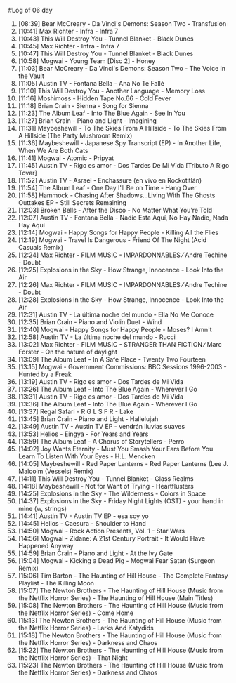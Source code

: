 #Log of 06 day

1. [08:39] Bear McCreary - Da Vinci's Demons: Season Two - Transfusion
1. [10:41] Max Richter - Infra - Infra 7
1. [10:43] This Will Destroy You - Tunnel Blanket - Black Dunes
1. [10:45] Max Richter - Infra - Infra 7
1. [10:47] This Will Destroy You - Tunnel Blanket - Black Dunes
1. [10:58] Mogwai - Young Team [Disc 2] - Honey
1. [11:03] Bear McCreary - Da Vinci's Demons: Season Two - The Voice in the Vault
1. [11:05] Austin TV - Fontana Bella - Ana No Te Fallé
1. [11:10] This Will Destroy You - Another Language - Memory Loss
1. [11:16] Moshimoss - Hidden Tape No.66 - Cold Fever
1. [11:18] Brian Crain - Sienna - Song for Sienna
1. [11:23] The Album Leaf - Into The Blue Again - See In You
1. [11:27] Brian Crain - Piano and Light - Imagining
1. [11:31] Maybeshewill - To The Skies From A Hillside - To The Skies From A Hillside (The Party Mushroom Remix)
1. [11:36] Maybeshewill - Japanese Spy Transcript (EP) - In Another Life, When We Are Both Cats
1. [11:41] Mogwai - Atomic - Pripyat
1. [11:45] Austin TV - Rigo es amor - Dos Tardes De Mi Vida [Tributo A Rigo Tovar]
1. [11:52] Austin TV - Asrael - Enchassure (en vivo en Rockotitlán)
1. [11:54] The Album Leaf - One Day I'll Be on Time - Hang Over
1. [11:58] Hammock - Chasing After Shadows...Living With The Ghosts Outtakes EP - Still Secrets Remaining
1. [12:03] Broken Bells - After the Disco - No Matter What You’re Told
1. [12:07] Austin TV - Fontana Bella - Nadie Esta Aquí, No Hay Nadie, Nada Hay Aquí
1. [12:14] Mogwai - Happy Songs for Happy People - Killing All the Flies
1. [12:19] Mogwai - Travel Is Dangerous - Friend Of The Night (Acid Casuals Remix)
1. [12:24] Max Richter - FILM MUSIC - IMPARDONNABLES ⁄ Andre Techine - Doubt
1. [12:25] Explosions in the Sky - How Strange, Innocence - Look Into the Air
1. [12:26] Max Richter - FILM MUSIC - IMPARDONNABLES ⁄ Andre Techine - Doubt
1. [12:28] Explosions in the Sky - How Strange, Innocence - Look Into the Air
1. [12:31] Austin TV - La última noche del mundo - Ella No Me Conoce
1. [12:35] Brian Crain - Piano and Violin Duet - Wind
1. [12:40] Mogwai - Happy Songs for Happy People - Moses? I Amn't
1. [12:58] Austin TV - La última noche del mundo - Rucci
1. [13:02] Max Richter - FILM MUSIC - STRANGER THAN FICTION ⁄ Marc Forster - On the nature of daylight
1. [13:09] The Album Leaf - In A Safe Place - Twenty Two Fourteen
1. [13:15] Mogwai - Government Commissions: BBC Sessions 1996-2003 - Hunted by a Freak
1. [13:19] Austin TV - Rigo es amor - Dos Tardes de Mi Vida
1. [13:26] The Album Leaf - Into The Blue Again - Wherever I Go
1. [13:31] Austin TV - Rigo es amor - Dos Tardes de Mi Vida
1. [13:36] The Album Leaf - Into The Blue Again - Wherever I Go
1. [13:37] Regal Safari - R G L S F R - Lake
1. [13:45] Brian Crain - Piano and Light - Hallelujah
1. [13:49] Austin TV - Austin TV EP - vendrán lluvias suaves
1. [13:53] Helios - Eingya - For Years and Years
1. [13:59] The Album Leaf - A Chorus of Storytellers - Perro
1. [14:02] Joy Wants Eternity - Must You Smash Your Ears Before You Learn To Listen With Your Eyes - H.L. Mencken
1. [14:05] Maybeshewill - Red Paper Lanterns - Red Paper Lanterns (Lee J. Malcolm (Vessels) Remix)
1. [14:11] This Will Destroy You - Tunnel Blanket - Glass Realms
1. [14:18] Maybeshewill - Not for Want of Trying - Heartflusters
1. [14:25] Explosions in the Sky - The Wilderness - Colors in Space
1. [14:37] Explosions in the Sky - Friday Night Lights (OST) - your hand in mine (w, strings)
1. [14:41] Austin TV - Austin TV EP - esa soy yo
1. [14:45] Helios - Caesura - Shoulder to Hand
1. [14:50] Mogwai - Rock Action Presents, Vol. 1 - Star Wars
1. [14:56] Mogwai - Zidane: A 21st Century Portrait - It Would Have Happened Anyway
1. [14:59] Brian Crain - Piano and Light - At the Ivy Gate
1. [15:04] Mogwai - Kicking a Dead Pig - Mogwai Fear Satan (Surgeon Remix)
1. [15:06] Tim Barton - The Haunting of Hill House - The Complete Fantasy Playlist - The Killing Moon
1. [15:07] The Newton Brothers - The Haunting of Hill House (Music from the Netflix Horror Series) - The Haunting of Hill House (Main Titles)
1. [15:08] The Newton Brothers - The Haunting of Hill House (Music from the Netflix Horror Series) - Come Home
1. [15:13] The Newton Brothers - The Haunting of Hill House (Music from the Netflix Horror Series) - Larks And Katydids
1. [15:18] The Newton Brothers - The Haunting of Hill House (Music from the Netflix Horror Series) - Darkness and Chaos
1. [15:22] The Newton Brothers - The Haunting of Hill House (Music from the Netflix Horror Series) - That Night
1. [15:23] The Newton Brothers - The Haunting of Hill House (Music from the Netflix Horror Series) - Darkness and Chaos
